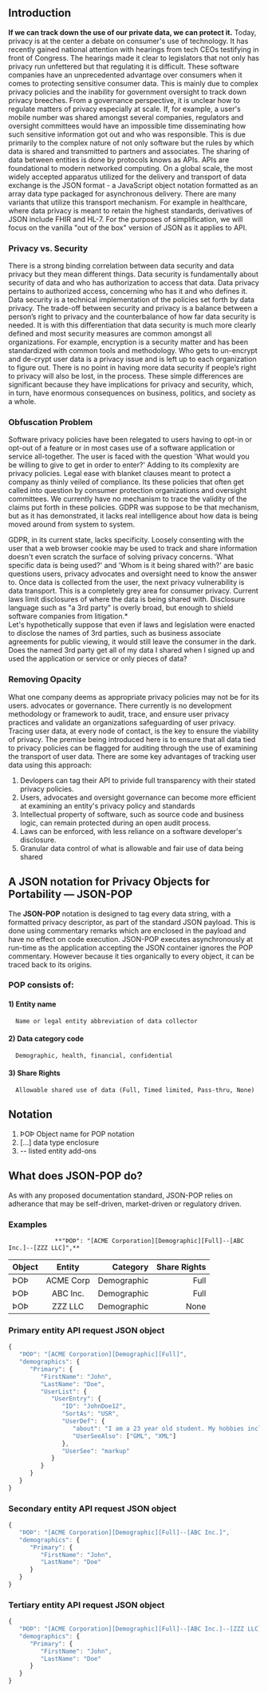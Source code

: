 ## Introduction
**If we can track down the use of our private data, we can protect it.**
Today, privacy is at the center a debate on consumer's use of technology. It has recently gained national attention with hearings from tech CEOs testifying in front of Congress. The hearings made it clear to legislators that not only has privacy run unfettered but that regulating it is difficult. These software companies have an unprecedented advantage over consumers when it comes to protecting sensitive consumer data. This is mainly due to complex privacy policies and the inability for government oversight to track down privacy breeches. From a governance perspective, it is unclear how to regulate matters of privacy especially at scale.
If, for example, a user's mobile number was shared amongst several companies, regulators and oversight committees would have an impossible time disseminating how such sensitive information got out and who was responsible. 
This is due primarily to the complex nature of not only software but the rules by which data is shared and transmitted to partners and associates. The sharing of data between entities is done by protocols knows as APIs.
APIs are foundational to modern networked computing. On a global scale, the most widely accepted apparatus utilized for the delivery and transport of data exchange is the JSON format - a  JavaScript object notation formatted as an array data type packaged for asynchronous delivery. There are many variants that utilize this transport mechanism. For example in healthcare, where data privacy is meant to retain the highest standards, derivatives of JSON include FHIR and HL-7.
For the purposes of simplification, we will focus on the vanilla "out of the box" version of JSON as it applies to API.
### Privacy vs. Security
There is a strong binding correlation between data security and data privacy but they mean different things.
Data security is fundamentally about security of data and who has authorization to access that data. Data privacy pertains to authorized access, concerning who has it and who defines it. Data security is a technical implementation of the policies set forth by data privacy. The trade-off between security and privacy is a balance between a person’s right to privacy and the counterbalance of how far data security is needed. 
It is with this differentiation that data security is much more clearly defined and most security measures are common amongst all organizations. For example, encryption is a security matter and has been standardized with common tools and methodology. Who gets to un-encrypt and de-crypt user data is a privacy issue and is left up to each organization to figure out.
There is no point in having more data security if people’s right to privacy will also be lost, in the process. These simple differences are significant because they have implications for privacy and security, which, in turn, have enormous consequences on business, politics, and society as a whole. 
### Obfuscation Problem
Software privacy policies have been relegated to users having to opt-in or opt-out of a feature or in most cases use of a software application or service all-together. The user is faced with the question 'What would you be willing to give to get in order to enter?'
Adding to its complexity are privacy policies. Legal ease with blanket clauses meant to protect a company as thinly veiled of compliance. Its these policies that often get called into question by consumer protection organizations and oversight committees. We currently have no mechanism to trace the validity of the claims put forth in these policies. GDPR was suppose to be that mechanism, but as it has demonstrated, it lacks real intelligence about how data is being moved around from system to system.

GDPR, in its current state, lacks specificity. Loosely consenting with the user that a web browser cookie may be used to track and share information doesn't even scratch the surface of solving privacy concerns. 'What specific data is being used?' and 'Whom is it being shared with?' are basic questions users, privacy advocates and oversight need to know the answer to. 
Once data is collected from the user, the next privacy vulnerability is data transport. This is a completely grey area for consumer privacy. Current laws limit disclosures of where the data is being shared with. Disclosure language such as "a 3rd party" is overly broad, but enough to shield software companies from litigation.*  
Let's hypothetically suppose that even if laws and legislation were enacted to disclose the names of 3rd parties, such as business associate agreements for public viewing, it would still leave the consumer in the dark. Does the named 3rd party get all of my data I shared when I signed up and used the application or service or only pieces of data?
### Removing Opacity
What one company deems as appropriate privacy policies may not be for its users. advocates or governance. There currently is no development methodology or framework to audit, trace, and ensure user privacy practices and validate an organizations safeguarding of user privacy. Tracing user data, at every node of contact, is the key to ensure the viability of privacy. The premise being introduced here is to ensure that all data tied to privacy policies can be flagged for auditing through the use of examining the transport of user data. There are some key advantages of tracking user data using this approach:
1) Devlopers can tag their API to privide full transparency with their stated privacy policies.
2) Users, advocates and oversight governance can become more efficient at examining an entity's privacy policy and standards
3) Intellectual property of software, such as source code and business logic, can remain protected during an open audit process.
4) Laws can be enforced, with less reliance on a software developer's disclosure.
5) Granular data control of what is allowable and fair use of data being shared

## A JSON notation for Privacy Objects for Portability — JSON-POP
The **JSON-POP** notation is designed to tag every data string, with a formatted privacy descriptor, as part of the standard JSON payload. This is done using commentary remarks which are enclosed in the payload and have no effect on code execution. JSON-POP executes asynchronously at run-time as the application accepting the JSON container ignores the POP commentary. However because it ties organically to every object, it can be traced back to its origins.

### POP consists of:
#### 1) Entity name
      Name or legal entity abbreviation of data collector
#### 2) Data category code
      Demographic, health, financial, confidential
#### 3) Share Rights
      Allowable shared use of data (Full, Timed limited, Pass-thru, None)

## Notation
1) ÞOÞ Object name for POP notation
2) [...] data type enclosure
3) -- listed entity add-ons

## What does JSON-POP do?
As with any proposed documentation standard, JSON-POP relies on adherance that may be self-driven, market-driven or regulatory driven.  

### Examples

                 **"ÞOÞ": "[ACME Corporation][Demographic][Full]--[ABC Inc.]--[ZZZ LLC]",**

| Object | Entity           | Category  | Share Rights |
| ---- |:------------------:| -------------:| -------------:|
| ÞOÞ  | ACME Corp | Demographic | Full |
| ÞOÞ  | ABC Inc. | Demographic | Full |
| ÞOÞ  | ZZZ LLC | Demographic | None |

### Primary entity API request JSON object
```javascript
{
   "ÞOÞ": "[ACME Corporation][Demographic][Full]",
   "demographics": {
      "Primary": {
         "FirstName": "John",
         "LastName": "Doe",
         "UserList": {
            "UserEntry": {
               "ID": "JohnDoe12",
               "SortAs": "USR",
               "UserDef": {
                  "about": "I am a 23 year old student. My hobbies include Fortnight.",
                  "UserSeeAlso": ["GML", "XML"]
               },
               "UserSee": "markup"
            }
         }
      }
   }
}
```
### Secondary entity API request JSON object
```javascript
{
   "ÞOÞ": "[ACME Corporation][Demographic][Full]--[ABC Inc.]",
   "demographics": {
      "Primary": {
         "FirstName": "John",
         "LastName": "Doe"
      }
   }
}
```
### Tertiary entity API request JSON object
```javascript
{
   "ÞOÞ": "[ACME Corporation][Demographic][Full]--[ABC Inc.]--[ZZZ LLC]",
   "demographics": {
      "Primary": {
         "FirstName": "John",
         "LastName": "Doe"
      }
   }
}
```
